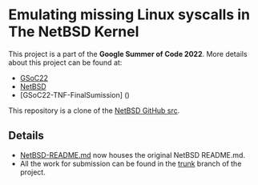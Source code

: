 # Emulating missing Linux syscalls in The NetBSD Kernel

This project is a part of the **Google Summer of Code 2022**. More details about
this project can be found at:
- [GSoC22](https://summerofcode.withgoogle.com/programs/2022/projects/37Q8OZNU)
- [NetBSD](https://wiki.netbsd.org/projects/project/linux_timer/)
- [GSoC22-TNF-FinalSumission] ()

This repository is a clone of the [NetBSD GitHub src](https://github.com/NetBSD/src).

## Details
- [NetBSD-README.md](https://github.com/cosmologistPiyush/emul-linux-syscalls/blob/trunk/NetBSD-README.md) now houses the original NetBSD README.md.
- All the work for submission can be found in the [trunk](https://github.com/cosmologistPiyush/emul-linux-syscalls/tree/trunk) branch of the project.
